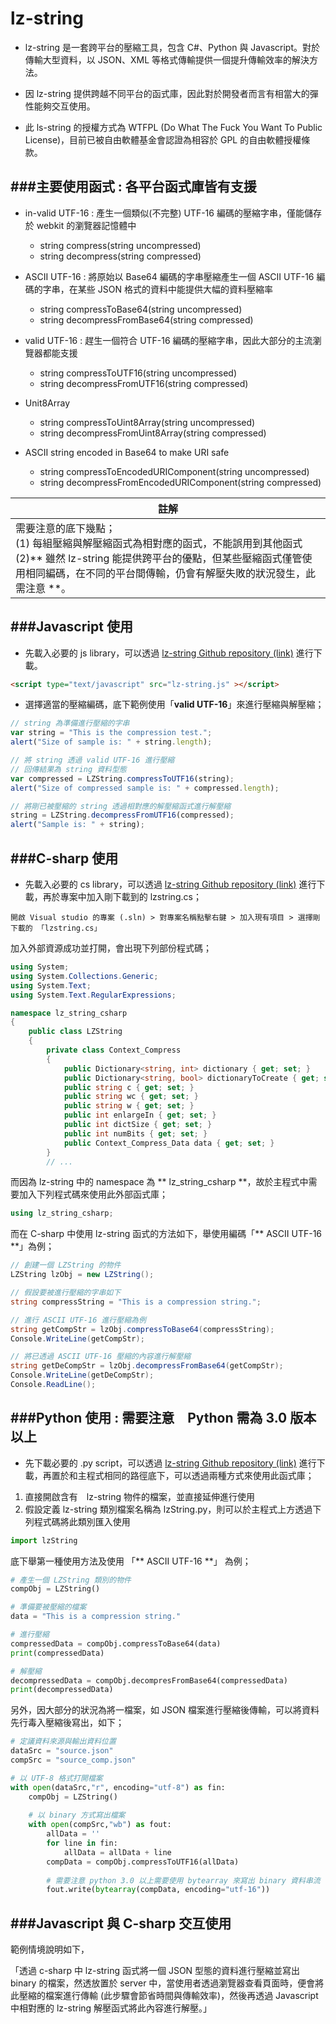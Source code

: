 # lz-string

<script type="text/javascript" src="gitbook/app.js"></script>
<script type="text/javascript" src="js/general.js"></script>

* lz-string 是一套跨平台的壓縮工具，包含 C#、Python 與 Javascript。對於傳輸大型資料，以 JSON、XML 等格式傳輸提供一個提升傳輸效率的解決方法。

* 因 lz-string 提供跨越不同平台的函式庫，因此對於開發者而言有相當大的彈性能夠交互使用。

* 此 ls-string 的授權方式為 WTFPL (Do What The Fuck You Want To Public License)，目前已被自由軟體基金會認證為相容於 GPL 的自由軟體授權條款。

###主要使用函式 : 各平台函式庫皆有支援
---

* in-valid UTF-16 : 產生一個類似(不完整) UTF-16 編碼的壓縮字串，僅能儲存於 webkit 的瀏覽器記憶體中
  * string compress(string uncompressed)
  * string decompress(string compressed)


* ASCII UTF-16 : 將原始以 Base64 編碼的字串壓縮產生一個 ASCII UTF-16 編碼的字串，在某些 JSON 格式的資料中能提供大幅的資料壓縮率
  * string compressToBase64(string uncompressed)
  * string decompressFromBase64(string compressed)


* valid UTF-16 : 趕生一個符合 UTF-16 編碼的壓縮字串，因此大部分的主流瀏覽器都能支援
  * string compressToUTF16(string uncompressed)
  * string decompressFromUTF16(string compressed)


* Unit8Array
  * string compressToUint8Array(string uncompressed)
  * string decompressFromUint8Array(string compressed)


* ASCII string encoded in Base64 to make URI safe
  *  string compressToEncodedURIComponent(string uncompressed)
  *  string decompressFromEncodedURIComponent(string compressed)

| 註解 |
| -- |
| 需要注意的底下幾點；<br>(1) 每組壓縮與解壓縮函式為相對應的函式，不能誤用到其他函式<br>(2)** 雖然 lz-string 能提供跨平台的優點，但某些壓縮函式僅管使用相同編碼，在不同的平台間傳輸，仍會有解壓失敗的狀況發生，此需注意 **。 |

###Javascript 使用
---
* 先載入必要的 js library，可以透過 [lz-string Github repository (link)](https://github.com/pieroxy/lz-string/) 進行下載。

```Html
<script type="text/javascript" src="lz-string.js" ></script>
```

* 選擇適當的壓縮編碼，底下範例使用「**valid UTF-16**」來進行壓縮與解壓縮；

```Javascript
// string 為準備進行壓縮的字串
var string = "This is the compression test.";
alert("Size of sample is: " + string.length);

// 將 string 透過 valid UTF-16 進行壓縮
// 回傳結果為 string 資料型態
var compressed = LZString.compressToUTF16(string);
alert("Size of compressed sample is: " + compressed.length);

// 將剛已被壓縮的 string 透過相對應的解壓縮函式進行解壓縮
string = LZString.decompressFromUTF16(compressed);
alert("Sample is: " + string);
```

###C-sharp 使用
---
* 先載入必要的 cs library，可以透過 [lz-string Github repository (link)](https://github.com/jawa-the-hutt/lz-string-csharp) 進行下載，再於專案中加入剛下載到的 lzstring.cs；

```
開啟 Visual studio 的專案 (.sln) > 對專案名稱點擊右鍵 > 加入現有項目 > 選擇剛下載的 「lzstring.cs」
```

加入外部資源成功並打開，會出現下列部份程式碼；

```C#
using System;
using System.Collections.Generic;
using System.Text;
using System.Text.RegularExpressions;

namespace lz_string_csharp
{
    public class LZString
    {
        private class Context_Compress
        {
            public Dictionary<string, int> dictionary { get; set; }
            public Dictionary<string, bool> dictionaryToCreate { get; set; }
            public string c { get; set; }
            public string wc { get; set; }
            public string w { get; set; }
            public int enlargeIn { get; set; }
            public int dictSize { get; set; }
            public int numBits { get; set; }
            public Context_Compress_Data data { get; set; }
        }
        // ...
```

而因為 lz-string 中的 namespace 為 ** lz_string_csharp **，故於主程式中需要加入下列程式碼來使用此外部函式庫；

```C#
using lz_string_csharp;
```

而在 C-sharp 中使用 lz-string 函式的方法如下，舉使用編碼「** ASCII UTF-16 **」為例；

```C#
// 創建一個 LZString 的物件
LZString lzObj = new LZString();

// 假設要被進行壓縮的字串如下
string compressString = "This is a compression string.";

// 進行 ASCII UTF-16 進行壓縮為例
string getCompStr = lzObj.compressToBase64(compressString);
Console.WriteLine(getCompStr);

// 將已透過 ASCII UTF-16 壓縮的內容進行解壓縮
string getDeCompStr = lzObj.decompressFromBase64(getCompStr);
Console.WriteLine(getDeCompStr);
Console.ReadLine();
```

###Python 使用 : 需要注意　Python 需為 3.0 版本以上
---
* 先下載必要的 .py script，可以透過 [lz-string Github repository (link)](https://github.com/eduardtomasek/lz-string-python) 進行下載，再置於和主程式相同的路徑底下，可以透過兩種方式來使用此函式庫；

1. 直接開啟含有　lz-string 物件的檔案，並直接延伸進行使用
2. 假設定義 lz-string 類別檔案名稱為 lzString.py，則可以於主程式上方透過下列程式碼將此類別匯入使用

```Python
import lzString
```

底下舉第一種使用方法及使用 「** ASCII UTF-16 **」 為例；

```Python
# 產生一個 LZString 類別的物件
compObj = LZString()

# 準備要被壓縮的檔案
data = "This is a compression string."

# 進行壓縮
compressedData = compObj.compressToBase64(data)
print(compressedData)

# 解壓縮
decompressedData = compObj.decompresFromBase64(compressedData)
print(decompressedData)
```

另外，因大部分的狀況為將一檔案，如 JSON 檔案進行壓縮後傳輸，可以將資料先行毒入壓縮後寫出，如下；

```Python
# 定議資料來源與輸出資料位置
dataSrc = "source.json"
compSrc = "source_comp.json"

# 以 UTF-8 格式打開檔案
with open(dataSrc,"r", encoding="utf-8") as fin:
    compObj = LZString()
    
    # 以 binary 方式寫出檔案
    with open(compSrc,"wb") as fout:
        allData = ''
        for line in fin:
            allData = allData + line
        compData = compObj.compressToUTF16(allData)
        
        # 需要注意 python 3.0 以上需要使用 bytearray 來寫出 binary 資料串流
        fout.write(bytearray(compData, encoding="utf-16"))
```

###Javascript 與 C-sharp 交互使用
---
範例情境說明如下，

「透過 c-sharp 中 lz-string 函式將一個 JSON 型態的資料進行壓縮並寫出 binary 的檔案，然透放置於 server 中，當使用者透過瀏覽器查看頁面時，便會將此壓縮的檔案進行傳輸 (此步驟會節省時間與傳輸效率)，然後再透過 Javascript 中相對應的 lz-string 解壓函式將此內容進行解壓。」




